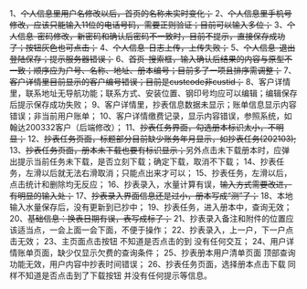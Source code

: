 1、~~个人信息里用户名修改以后，首页的名称未实时变化；~~
2、~~个人信息里手机号修改，应该只能输入11位的电话号码，需要正则验证；目前可以输入多位；~~
3、~~个人信息-密码修改，新密码和确认后密码不一致时，目前不提示，直接保存成功了；按钮灰色也可点击；~~
4、~~个人信息-日志上传，上传失败；~~
5、~~个人信息-退出登陆保存；提示服务器错误；~~
6、~~首页-搜索框，输入确认后结果的内容与原型不一致；顺序应为户号、名称、地址、册本编号；目前多了一项且排序需调整；~~
7、~~客户详情里目前显示的客户编号错误；目前是custcode非custid；~~
8、客户详情里，联系地址无导航功能；联系方式、安装位置、钢印号均应可以编辑；编辑保存后提示保存成功失败；
9、客户详情里，抄表信息数据未显示；账单信息显示内容错误；非当前用户账单；
10、客户详情缴费记录，显示内容错误，参照系统，如翰达200332客户（后端修改）；
11、~~抄表任务界面，勾选册本标识太小，不明显；~~
12、~~抄表任务页面，标题部分目前缺少账务年月显示，如抄表任务(202103);~~
13、~~抄表任务页面，册本未下载也要有标识显示；~~另外点击未下载册本时，应弹出提示当前任务未下载，是否立刻下载；确定下载，取消不下载；
14、抄表任务，左滑以后就无法右滑取消；只能点出来才可以；
15、抄表任务，左滑以后，点击统计和删除均无反应；
16、抄表录入，水量计算有误，~~输入方式需要改进，有明显的输入处；~~
17、~~抄表录入界面信息还是过小，册本写成“测”了；~~
18、本地输入水量保存后，没有更新到已抄中；
19、抄表任务，进入册本中，查询无效；
20、~~基础信息：换表日期有误，表写成标了；~~
21、抄表录入备注和附件的位置应该适当点，一会上面一会下面，不便于操作；
22、抄表录入，上一户，下一户点击无效；
23、主页面点击按钮 不知道是否点击的到 没有任何交互；
24、用户详情账单页面，缺少仅显示欠费的查询条件；
25、抄表册本用户清单页面 顶部查询功能无效，用户内容中抄表时间错误；
26、抄表任务页面，选择册本点击下载 同样不知道是否点击到了下载按钮 并没有任何提示等信息。